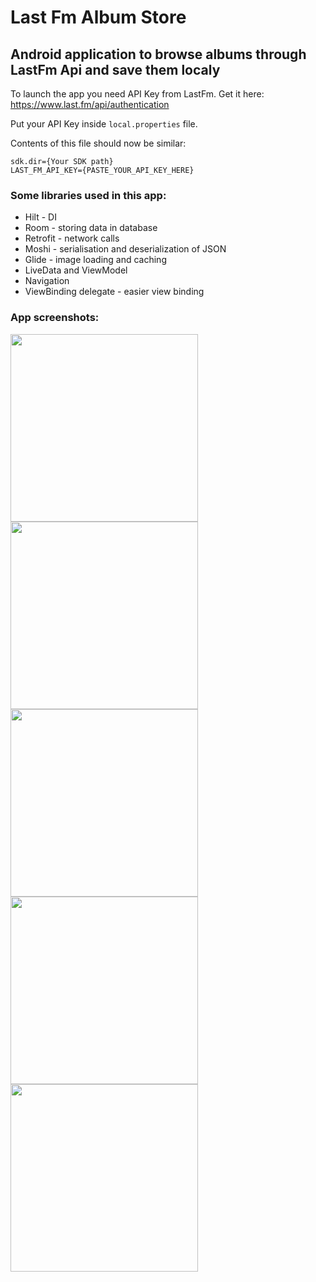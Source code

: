 # Last Fm Album Store
## Android application to browse albums through LastFm Api and save them localy

To launch the app you need API Key from LastFm. Get it here: https://www.last.fm/api/authentication

Put your API Key inside `local.properties` file.

Contents of this file should now be similar:
```
sdk.dir={Your SDK path}
LAST_FM_API_KEY={PASTE_YOUR_API_KEY_HERE}
```

### Some libraries used in this app:
- Hilt - DI
- Room - storing data in database
- Retrofit - network calls
- Moshi - serialisation and deserialization of JSON
- Glide - image loading and caching
- LiveData and ViewModel
- Navigation
- ViewBinding delegate - easier view binding

### App screenshots:
<div>
<img src="https://user-images.githubusercontent.com/31513193/180619505-b3c3a496-159c-4d23-aa7f-a5aedcaecb14.png" width="300">
<img src="https://user-images.githubusercontent.com/31513193/180619761-e71a6746-409c-4994-82fe-02135c7b6750.png" width="300">
<img src="https://user-images.githubusercontent.com/31513193/180619548-d65bc43d-f38e-49ab-ac2d-7dfb0d1b6d6a.png" width="300">
<img src="https://user-images.githubusercontent.com/31513193/180619588-7b71f73c-57fe-4ba6-94f5-ba3ec609f9ff.png" width="300">
<img src="https://user-images.githubusercontent.com/31513193/180619507-917766b3-c83a-4aa9-86fe-9f23353d8424.png" width="300">
</div>
